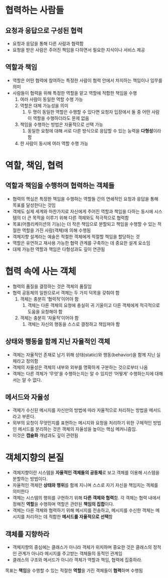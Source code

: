 # 협력하는 사람들

## 요청과 응답으로 구성된 협력

- 요청과 응답을 통해 다른 사람과 협력함
- 요청을 받은 사람은 주어진 책임을 다하면서 필요한 지식이나 서비스 제공

## 역할과 책임

- 역할은 어떤 협력에 참여하는 특정한 사람이 협력 안에서 차지하는 책임이나 임무를 의미
- 사람들이 협력을 위해 특정한 역할을 맡고 역할에 적합한 책임을 수행
    1. 여러 사람이 동일한 역할 수행 가능
    2. 역할은 대체 가능성을 의미
        1. 두 명이 동일한 역할은 수행할 수 있다면 요청자 입장에서 둘 중 어떤 사람이 역할을 수행하더라도 문제 없음
    3. 책임을 수행하는 방법은 자율적으로 선택 가능
        1. 동일한 요청에 대해 서로 다른 방식으로 응답할 수 있는 능력을 **다형성**이라 함
    4. 한 사람이 동시에 여러 역할 수행 가능

# 역할, 책임, 협력

## 역할과 책임을 수행하며 협력하는 객체들

- 협력의 핵심은 특정한 책임을 수행하는 역할들 간의 연쇄적인 요청과 응답을 통해 목표를 달성한다는 것임
- 객체도 실제 세계와 마찬가지로 자신에게 주어진 역할과 책임을 다하는 동시에 시스템의 더 큰 목적을 이루기 위해 다른 객체와도 적극적으로 협력함
- 목표(어플리케이션의 기능)는 더 작은 책임으로 분할되고 책임을 수행할 수 있는 적절한 역할을 가진 사람(객체)에 의해 수행됨
- 객체지향 설계라는 예술은 적절한 객체에게 적절할 책임을 할당하는 것
- 역할은 유연하고 재사용 가능한 협력 관계를 구축하는 데 중요한 설계 요소임
- 대체 가능한 역할과 책임은 다형성과도 깊이 연관됨

# 협력 속에 사는 객체

- 협력의 품질을 결정하는 것은 객체의 품질임
- 협력 공동체의 일원으로서 객체는 두 가지 덕목을 갖춰야 함
    1. 객체는 충분히 ‘협력적’이어야 함
        1. 객체는 다른 객체의 요청에 충실히 귀 기울이고 다른 객체에게 적극적으로 도움을 요청해야 함
    2. 객체는 충분히 ‘자율적’이어야 함
        1. 객체는 자신의 행동을 스스로 결정하고 책임져야 함

## 상태와 행동을 함께 지닌 자율적인 객체

- 객체는 자율적인 존재로 남기 위해 상태(static)와 행동(behavior)을 함께 지닌 실체라고 정의함
- 객체의 자율성은 객체의 내부와 외부를 명확하게 구분하는 것으로부터 나옴
- 객체는 다른 객체가 ‘무엇’을 수행하는지는 알 수 있지만 ‘어떻게’ 수행하는지에 대해서는 알 수 없다.

## 메서드와 자율성

- 객체가 수신된 메시지를 자신만의 방법에 따라 자율적으로 처리하는 방법을 메서드라고 부른다.
- 외부의 요청이 무엇인지를 표현하는 메시지와 요청을 처리하기 위한 구체적인 방법인 메서드를 분리하는 것은 객체의 자율성을 높이는 핵심 메커니즘임.
- 이것은 **캡슐화** 개념과도 깊이 관련됨

# 객체지향의 본질

- 객체지향이란 시스템을 **자율적인 객체들의 공동체**로 보고 객체를 이용해 시스템을 분할하는 방법이다.
- 자율적인 객체란 **상태와 행위**를 함께 지니며 스스로 자기 자신을 책임지는 객체를 의미한다
- 객체는 시스템의 행위를 구현하기 위해 **다른 객체와 협력**함. 각 객체는 협력 내에서 정해진 **역할**을 수행하며 역할은 관련된 **책임의 집합**이다.
- 객체는 다른 객체와 협력하기 위해 메시지를 전송하고, 메시지를 수신한 객체는 메시지를 처리하는 데 적합한 **메서드를 자율적으로 선택**함

## 객체를 지향하라

- 객체지향의 중심에는 클래스가 아니라 객체가 위치하며 중요한 것은 클래스의 정적인 관계가 아니라 메시지를 주고받는 객체들의 동적인 관계임
- 클래스의 구조와 메서드가 아니라 객체가 역할과 책임, 협력에 집중하라.

<aside>

목표는 **책임**을 수행할 수 있는 적절한 **역할**을 가진 객체들이 **협력**하며 수행됨

</aside>